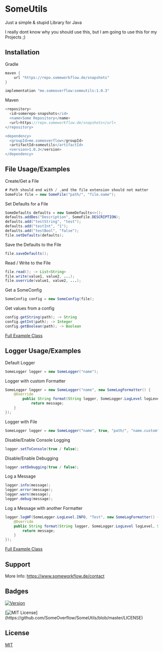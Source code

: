 # SomeUtils

Just a simple & stupid Library for Java

I really dont know why you should use this,
but I am going to use this for my Projects ;)

## Installation

Gradle
```gradle
maven {
    url "https://repo.someworkflow.de/snapshots"
}

implementation "me.someoverflow:someutils:1.0.3"
```

Maven
```gradle
<repository>
  <id>somerepo-snapshots</id>
  <name>Some Repository</name>
  <url>https://repo.someworkflow.de/snapshots</url>
</repository>

<dependency>
  <groupId>me.someoverflow</groupId>
  <artifactId>someutils</artifactId>
  <version>1.0.3</version>
</dependency>
```
    
## File Usage/Examples

Create/Get a File
```java
# Path should end with / ,and the file extension should not matter
SomeFile file = new SomeFile("path/", "file.name");
```

Set Defaults for a File
```java
SomeDefaults defaults = new SomeDefaults<>();
defaults.addDes("Description", SomeFile.DESCRIPTION);
defaults.add("testString", "test");
defaults.add("testInt", "1");
defaults.add("testBool", "false");
file.setDefaults(defaults);
```

Save the Defaults to the File
```java
file.saveDefaults();
```

Read / Write to the File
```java
file.read(); -> List<String>
file.write(value1, value2, ...);
file.override(value1, value2, ...);
```

Get a SomeConfig
```java
SomeConfig config = new SomeConfig(file);
```

Get values from a config
```java
config.getString(path); -> String
config.getInt(path); -> Integer
config.getBoolean(path); -> Boolean
```

[Full Example Class](https://github.com/SomeOverflow/SomeUtils/blob/master/src/test/java/FileExample.java)
## Logger Usage/Examples

Default Logger
```java
SomeLogger logger = new SomeLogger("name");
```

Logger with custom Formatter
```java
SomeLogger logger = new SomeLogger("name", new SomeLogFormatter() {
    @Override
        public String format(String logger, SomeLogger.LogLevel logLevel, String message) {
            return message;
    }
});
```

Logger with File
```java
SomeLogger logger = new SomeLogger("name", true, "path/", "name.custom");
```

Disable/Enable Console Logging
```java
logger.setToConsole(true / false);
```

Disable/Enable Debugging
```java
logger.setDebugging(true / false);
```

Log a Message
```java
logger.info(message);
logger.error(message);
logger.warn(message);
logger.debug(message);
```

Log a Message with another Formatter
```java
logger.logWF(SomeLogger.LogLevel.INFO, "Test", new SomeLogFormatter() {
    @Override
    public String format(String logger, SomeLogger.LogLevel logLevel, String message) {
        return message;
    }
});
```

[Full Example Class](https://github.com/SomeOverflow/SomeUtils/blob/master/src/test/java/LogExample.java)



## Support

More Info: https://www.someworkflow.de/contact


## Badges

[![Version](https://repo.someworkflow.de/api/badge/latest/snapshots/me/someoverflow/someutils?color=40c14a&name=SomeUtils&prefix=v)](https://repo.someworkflow.de/#/snapshots/me/someoverflow/someutils)

[![MIT License](https://img.shields.io/apm/l/atomic-design-ui.svg?)](https://github.com/SomeOverflow/SomeUtils/blob/master/LICENSE)
## License

[MIT](https://choosealicense.com/licenses/mit/)

